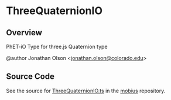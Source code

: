 # ThreeQuaternionIO

## Overview

PhET-iO Type for three.js Quaternion type

@author Jonathan Olson &lt;jonathan.olson@colorado.edu&gt;



## Source Code

See the source for [ThreeQuaternionIO.ts](https://github.com/phetsims/mobius/blob/main/js/ThreeQuaternionIO.ts) in the [mobius](https://github.com/phetsims/mobius) repository.
